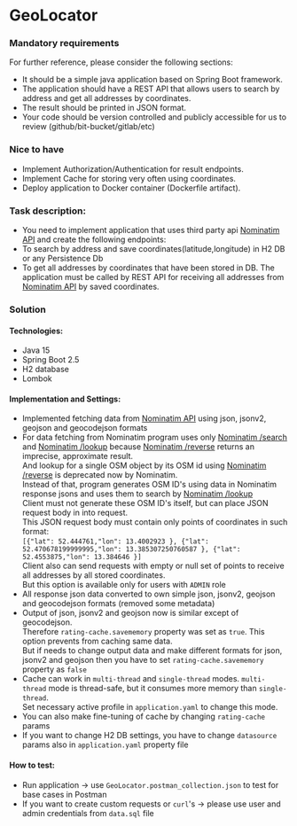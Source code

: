 # GeoLocator

### Mandatory requirements

For further reference, please consider the following sections:

* It should be a simple java application based on Spring Boot framework.
* The application should have a REST API that allows users to search by address and get all addresses by coordinates.
* The result should be printed in JSON format.
* Your code should be version controlled and publicly accessible for us to review (github/bit-bucket/gitlab/etc)

### Nice to have

* Implement Authorization/Authentication for result endpoints.
* Implement Cache for storing very often using coordinates.
* Deploy application to Docker container (Dockerfile artifact).

### Task description:

* You need to implement application that uses third party api [Nominatim API](https://nominatim.org/release-docs/develop/api/Overview/) and create the following endpoints:
* To search by address and save coordinates(latitude,longitude) in H2 DB or any Persistence Db
* To get all addresses by coordinates that have been stored in DB. The application must be called by REST API for receiving all addresses from [Nominatim API](https://nominatim.org/release-docs/develop/api/Overview/)  by saved coordinates.

### Solution

#### Technologies:

- Java 15
- Spring Boot 2.5
- H2 database
- Lombok

#### Implementation and Settings:

* Implemented fetching data from [Nominatim API](https://nominatim.org/release-docs/develop/api/Overview/) using json, jsonv2, geojson and geocodejson formats 
* For data fetching from Nominatim program uses only [Nominatim /search](https://nominatim.org/release-docs/develop/api/Search/) and [Nominatim /lookup](https://nominatim.org/release-docs/develop/api/Lookup/) 
  because [Nominatim /reverse](https://nominatim.org/release-docs/develop/api/Reverse/) returns an imprecise, approximate result.  
  And lookup for a single OSM object by its OSM id using [Nominatim /reverse](https://nominatim.org/release-docs/develop/api/Reverse/) is deprecated now by Nominatim.  
  Instead of that, program generates OSM ID's using data in Nominatim response jsons and uses them to search by [Nominatim /lookup](https://nominatim.org/release-docs/develop/api/Lookup/)  
  Client must not generate these OSM ID's itself, but can place  JSON request body in into request.   
  This JSON request body must contain only points of coordinates in such format:  
  `[{"lat": 52.444761,"lon": 13.4002923 }, {"lat": 52.470678199999995,"lon": 13.385307250760587 }, {"lat": 52.4553875,"lon": 13.384646 }]`  
  Client also can send requests with empty or null set of points to receive all addresses by all stored coordinates.  
  But this option is available only for users with `ADMIN` role
* All response json data converted to own simple json, jsonv2, geojson and geocodejson formats (removed some metadata)  
* Output of json, jsonv2 and geojson now is similar except of geocodejson.   
  Therefore `rating-cache.savememory` property was set as `true`. This option prevents from caching same data.   
  But if needs to change output data and make different formats for json, jsonv2 and geojson then you have to set `rating-cache.savememory` property as `false`  
* Cache can work in `multi-thread` and `single-thread` modes. `multi-thread` mode is thread-safe, but it consumes more memory than `single-thread`.   
  Set necessary active profile in `application.yaml` to change this mode.   
* You can also make fine-tuning of cache by changing `rating-cache` params
* If you want to change H2 DB settings, you have to change `datasource` params also in `application.yaml` property file

#### How to test:

* Run application -> use `GeoLocator.postman_collection.json` to test for base cases in Postman
* If you want to create custom requests or `curl`'s -> please use user and admin credentials from `data.sql` file